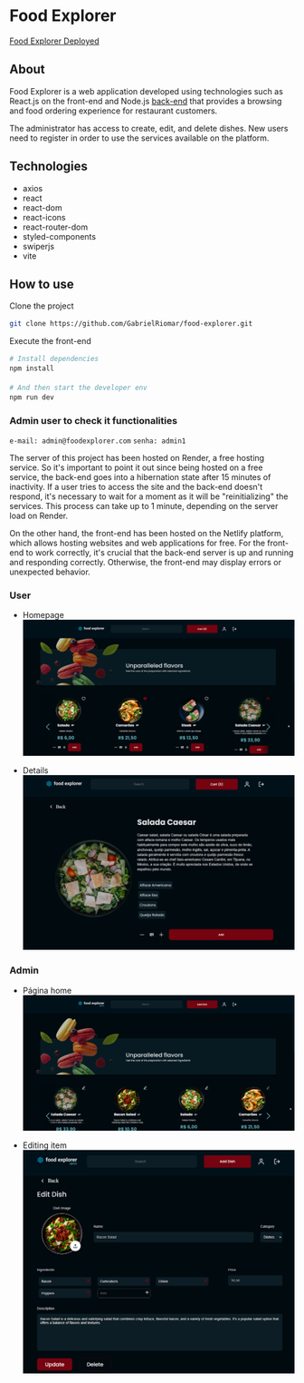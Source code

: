 # Food Explorer

[Food Explorer Deployed](https://food-explorer-grl.netlify.app/)

## About

Food Explorer is a web application developed using technologies such as React.js on the front-end and Node.js [back-end](https://github.com/GabrielRiomar/backend_foodexplorer) that provides a browsing and food ordering experience for restaurant customers.

The administrator has access to create, edit, and delete dishes. New users need to register in order to use the services available on the platform.

## Technologies

- axios
- react
- react-dom
- react-icons
- react-router-dom
- styled-components
- swiperjs
- vite

## How to use

Clone the project

```bash
git clone https://github.com/GabrielRiomar/food-explorer.git
```

Execute the front-end

```bash
# Install dependencies
npm install

# And then start the developer env
npm run dev

```

### Admin user to check it functionalities

`e-mail: admin@foodexplorer.com` `senha: admin1`

The server of this project has been hosted on Render, a free hosting service.
So it's important to point it out since being hosted on a free service, the back-end goes into a hibernation state after 15 minutes of inactivity. If a user tries to access the site and the back-end doesn't respond, it's necessary to wait for a moment as it will be "reinitializing" the services. This process can take up to 1 minute, depending on the server load on Render.

On the other hand, the front-end has been hosted on the Netlify platform, which allows hosting websites and web applications for free. For the front-end to work correctly, it's crucial that the back-end server is up and running and responding correctly. Otherwise, the front-end may display errors or unexpected behavior.

### User

- Homepage
  ![Home](./.github/userHomepage.png)

- Details
  ![Favorites](./.github/userPlateDetails.png)

### Admin

- Página home
  ![Home](./.github/adminHomepage.png)

- Editing item
  ![Admin](./.github/adminEditDish.png)
